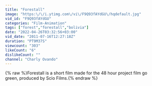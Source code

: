 ```yaml
---
title: "Forestall"
image: "https:\/\/i.ytimg.com\/vi\/F9Q93fAYdGU\/hqdefault.jpg"
vid_id: "F9Q93fAYdGU"
categories: "Film-Animation"
tags: ["forest","forestall","bolivia"]
date: "2022-04-26T03:32:56+03:00"
vid_date: "2011-07-16T12:27:18Z"
duration: "PT9M37S"
viewcount: "303"
likeCount: "6"
dislikeCount: ""
channel: "Charly Ovando"
---
```

{% raw %}Forestall is a short film made for the 48 hour project film go green, produced by Scio Films.{% endraw %}
